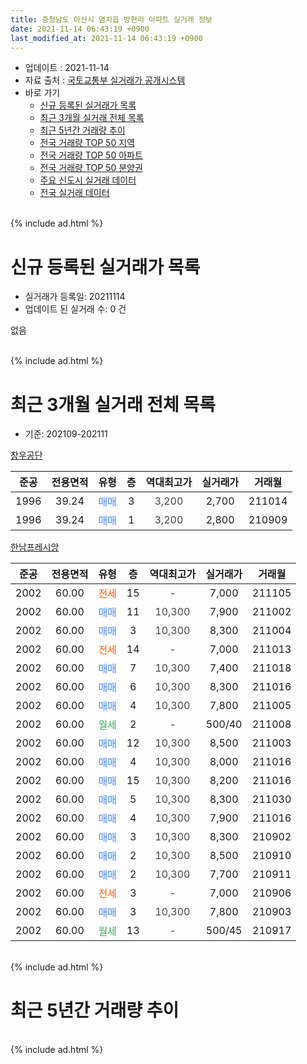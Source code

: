 ```yaml
---
title: 충청남도 아산시 염치읍 방현리 아파트 실거래 정보
date: 2021-11-14 06:43:19 +0900
last_modified_at: 2021-11-14 06:43:19 +0900
---
```


* 업데이트 : 2021-11-14
* 자료 출처 : [국토교통부 실거래가 공개시스템](http://rt.molit.go.kr)
* 바로 가기
    * [신규 등록된 실거래가 목록](#신규-등록된-실거래가-목록)
    * [최근 3개월 실거래 전체 목록](#최근-3개월-실거래-전체-목록)
    * [최근 5년간 거래량 추이](#최근-5년간-거래량-추이)
    * [전국 거래량 TOP 50 지역](https://inasie.github.io/apt-trade-info/최근-3개월-전국에서-가장-거래가-많이-발생한-지역)
    * [전국 거래량 TOP 50 아파트](https://inasie.github.io/apt-trade-info/최근-3개월-전국에서-가장-거래가-많이-발생한-아파트)
    * [전국 거래량 TOP 50 분양권](https://inasie.github.io/apt-trade-info/최근-3개월-전국에서-가장-거래가-많이-발생한-분양권)
    * [주요 신도시 실거래 데이터](https://inasie.github.io/apt-trade-info/주요-신도시)
    * [전국 실거래 데이터](https://inasie.github.io/apt-trade-info/전국)
<br>
{% include ad.html %}
<br>

# 신규 등록된 실거래가 목록
* 실거래가 등록일: 20211114
* 업데이트 된 실거래 수: 0 건

없음

<br>
{% include ad.html %}
<br>

# 최근 3개월 실거래 전체 목록
* 기준: 202109-202111


[창우공단](https://search.naver.com/search.naver?query=%EC%B6%A9%EC%B2%AD%EB%82%A8%EB%8F%84+%EC%95%84%EC%82%B0%EC%8B%9C+%EC%97%BC%EC%B9%98%EC%9D%8D+%EB%B0%A9%ED%98%84%EB%A6%AC+%EC%B0%BD%EC%9A%B0%EA%B3%B5%EB%8B%A8)

|준공|전용면적|유형|층|역대최고가|실거래가|거래월|
|:---:|:---:|:---:|:---:|:---:|:---:|:---:|
|1996|39.24|<span style="color:#4285f3">매매</span>|3|<span style="color:#444444">3,200</span>|2,700|211014|
|1996|39.24|<span style="color:#4285f3">매매</span>|1|<span style="color:#444444">3,200</span>|2,800|210909|

[한남프레시앙](https://search.naver.com/search.naver?query=%EC%B6%A9%EC%B2%AD%EB%82%A8%EB%8F%84+%EC%95%84%EC%82%B0%EC%8B%9C+%EC%97%BC%EC%B9%98%EC%9D%8D+%EB%B0%A9%ED%98%84%EB%A6%AC+%ED%95%9C%EB%82%A8%ED%94%84%EB%A0%88%EC%8B%9C%EC%95%99)

|준공|전용면적|유형|층|역대최고가|실거래가|거래월|
|:---:|:---:|:---:|:---:|:---:|:---:|:---:|
|2002|60.00|<span style="color:#ff5a00">전세</span>|15|<span style="color:#444444">-</span>|7,000|211105|
|2002|60.00|<span style="color:#4285f3">매매</span>|11|<span style="color:#444444">10,300</span>|7,900|211002|
|2002|60.00|<span style="color:#4285f3">매매</span>|3|<span style="color:#444444">10,300</span>|8,300|211004|
|2002|60.00|<span style="color:#ff5a00">전세</span>|14|<span style="color:#444444">-</span>|7,000|211013|
|2002|60.00|<span style="color:#4285f3">매매</span>|7|<span style="color:#444444">10,300</span>|7,400|211018|
|2002|60.00|<span style="color:#4285f3">매매</span>|6|<span style="color:#444444">10,300</span>|8,300|211016|
|2002|60.00|<span style="color:#4285f3">매매</span>|4|<span style="color:#444444">10,300</span>|7,800|211005|
|2002|60.00|<span style="color:#34a853">월세</span>|2|<span style="color:#444444">-</span>|500/40|211008|
|2002|60.00|<span style="color:#4285f3">매매</span>|12|<span style="color:#444444">10,300</span>|8,500|211003|
|2002|60.00|<span style="color:#4285f3">매매</span>|4|<span style="color:#444444">10,300</span>|8,000|211016|
|2002|60.00|<span style="color:#4285f3">매매</span>|15|<span style="color:#444444">10,300</span>|8,200|211016|
|2002|60.00|<span style="color:#4285f3">매매</span>|5|<span style="color:#444444">10,300</span>|8,300|211030|
|2002|60.00|<span style="color:#4285f3">매매</span>|4|<span style="color:#444444">10,300</span>|7,900|211016|
|2002|60.00|<span style="color:#4285f3">매매</span>|3|<span style="color:#444444">10,300</span>|8,300|210902|
|2002|60.00|<span style="color:#4285f3">매매</span>|2|<span style="color:#444444">10,300</span>|8,500|210910|
|2002|60.00|<span style="color:#4285f3">매매</span>|2|<span style="color:#444444">10,300</span>|7,700|210911|
|2002|60.00|<span style="color:#ff5a00">전세</span>|3|<span style="color:#444444">-</span>|7,000|210906|
|2002|60.00|<span style="color:#4285f3">매매</span>|3|<span style="color:#444444">10,300</span>|7,800|210903|
|2002|60.00|<span style="color:#34a853">월세</span>|13|<span style="color:#444444">-</span>|500/45|210917|


<br>
{% include ad.html %}
<br>

# 최근 5년간 거래량 추이


<div style="width:100%;">
    <canvas id="deal_progress" height="200"></canvas>
</div>

<script>
new Chart(document.getElementById("deal_progress"), {
    type: 'line',
    data: {
        labels: ['201611','201612','201701','201702','201703','201704','201705','201706','201707','201708','201709','201710','201711','201712','201801','201802','201803','201804','201805','201806','201807','201808','201809','201810','201811','201812','201901','201902','201903','201904','201905','201906','201907','201908','201909','201910','201911','201912','202001','202002','202003','202004','202005','202006','202007','202008','202009','202010','202011','202012','202101','202102','202103','202104','202105','202106','202107','202108','202109','202110','202111'],
        datasets: [{
            label: '매매',
            pointRadius: 1,
            data: [0, 3, 1, 0, 4, 1, 1, 3, 2, 0, 1, 0, 2, 1, 1, 3, 1, 0, 5, 3, 1, 1, 0, 3, 1, 2, 1, 1, 0, 2, 0, 3, 2, 3, 1, 1, 2, 4, 1, 1, 4, 0, 2, 3, 2, 5, 5, 1, 6, 4, 1, 7, 4, 12, 0, 11, 7, 12, 5, 11, 0],
            borderColor: "rgba(255, 201, 14, 1)",
            backgroundColor: "rgba(255, 201, 14, 0.5)",
            fill: false,
            lineTension: 0
        },{
            label: '전월세',
            pointRadius: 1,
            data: [2, 3, 2, 3, 1, 1, 0, 3, 2, 1, 2, 1, 1, 1, 3, 4, 3, 1, 0, 6, 1, 1, 1, 2, 1, 2, 3, 3, 0, 1, 0, 2, 0, 2, 3, 4, 3, 1, 4, 0, 1, 1, 3, 1, 2, 1, 4, 2, 2, 0, 1, 2, 1, 0, 2, 2, 3, 2, 2, 2, 1],
            borderColor: "rgba(0, 141, 185, 1)",
            backgroundColor: "rgba(0, 141, 185, 0.5)",
            fill: false,
            lineTension: 0
        }
        ]
    },
    options: {
        responsive: true,
        title: {
            display: false
        },
        tooltips: {
            mode: 'index',
            intersect: false
        },
        hover: {
            mode: 'nearest',
            intersect: true
        },
        scales: {
            xAxes: [{
                display: true,
                scaleLabel: {
                    display: true,
                    labelString: '년/월'
                }
            }],
            yAxes: [{
                display: true,
                ticks: {
                    suggestedMin: 0,
                },
                scaleLabel: {
                    display: true,
                    labelString: '실거래 수'
                }
            }]
        }
    }
});

</script>


<br>
{% include ad.html %}
<br>


